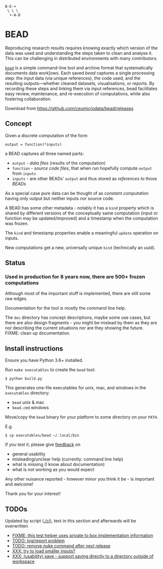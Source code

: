 
    B-E-+
     \ \ \
      +-A-D

# BEAD

Reproducing research results requires knowing exactly which version of the data was used and
understanding the steps taken to clean and analyse it. This can be challenging in distributed
environments with many contributors.

[`bead`](https://bead.zip) is a simple command-line tool and archive format that
systematically documents data work]ows. Each saved *bead* captures a single processing step: the
input data (via unique references), the code used, and the resulting outputs—whether cleaned datasets,
visualisations, or reports. By recording these steps and linking them via input references, bead facilitates
easy review, maintenance, and re-execution of computations, while also fostering collaboration.

Download from https://github.com/ceumicrodata/bead/releases

## Concept

Given a discrete computation of the form

    output = function(*inputs)

a BEAD captures all three named parts:

- `output` - *data files* (results of the computation)
- `function` - *source code files*, that when run hopefully compute `output` from `inputs`
- `inputs` - are other BEADs' `output` and thus stored as *references to* those *BEADs*

As a special case pure data can be thought of as *constant computation*
having only output but neither inputs nor source code.

A BEAD has some other metadata - notably it has a `kind` property which is shared by
different versions of the conceptually same computation (input or function may be updated/improved)
and a timestamp when the computation was frozen.

The `kind` and timestamp properties enable a meaningful `update` operation on inputs.

New computations get a new, universally unique `kind` (technically an uuid).


## Status

### Used in production for 8 years now, there are 500+ frozen computations

Although most of the important stuff is implemented, there are still some raw edges.

Documentation for the tool is mostly the command line help.

The `doc` directory has concept descriptions, maybe some use cases,
but there are also design fragments - you might be mislead by them as they
are nor describing the current situations nor are they showing the future.
FIXME: clean up documentation.


## Install instructions

Ensure you have Python 3.6+ installed.

Run `make executables` to create the `bead` tool:

```
$ python build.py
```

This generates one-file executables for unix, mac, and windows in the `executables` directory:
- `bead` unix & mac
- `bead.cmd` windows

Move/copy the `bead` binary for your platform to some directory on your `PATH`.

E.g.

```
$ cp executables/bead ~/.local/bin
```

If you test it, please give [feedback](../../issues) on
- general usability
- misleading/unclear help (currently: command line help)
- what is missing (I know about documentation)
- what is not working as you would expect

Any other nuisance reported - however minor you think it be - is important and welcome!

Thank you for your interest!


## TODOs

Updated by script ([./ci](https://github.com/e3krisztian/bead/blob/master/ci)), text in this section and afterwards will be overwritten

- [FIXME: this test helper uses private to box implementation information](https://github.com/e3krisztian/bead/blob/master/bead_cli/test_feature_update_by_name.py#L108)
- [TODO: log/report problem](https://github.com/e3krisztian/bead/blob/master/bead/box.py#L160)
- [TODO: remove nuke command after next release](https://github.com/e3krisztian/bead/blob/master/bead_cli/main.py#L62)
- [XXX: try to load smaller inputs?](https://github.com/e3krisztian/bead/blob/master/bead_cli/workspace.py#L161)
- [XXX: (usability) save - support saving directly to a directory outside of workspace](https://github.com/e3krisztian/bead/blob/master/bead_cli/workspace.py#L87)
